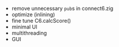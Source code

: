 * remove unnecessary `pub`s in connect6.zig
* optimize (inlining)
* fine tune C6.calcScore()
* minimal UI
* multithreading
* GUI